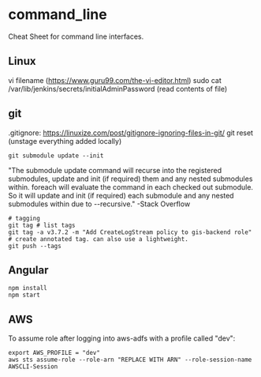 # command_line
Cheat Sheet for command line interfaces.

## Linux
vi filename (https://www.guru99.com/the-vi-editor.html)
sudo cat /var/lib/jenkins/secrets/initialAdminPassword (read contents of file)

## git
.gitignore: https://linuxize.com/post/gitignore-ignoring-files-in-git/
git reset (unstage everything added locally)
```
git submodule update --init
```
"The submodule update command will recurse into the registered submodules, update and init (if required) them and any nested submodules within. foreach will evaluate the command in each checked out submodule. So it will update and init (if required) each submodule and any nested submodules within due to --recursive." -Stack Overflow

```
# tagging
git tag # list tags
git tag -a v3.7.2 -m "Add CreateLogStream policy to gis-backend role" # create annotated tag. can also use a lightweight.
git push --tags
```
## Angular
```
npm install
npm start

```
## AWS
To assume role after logging into aws-adfs with a profile called "dev":
```
export AWS_PROFILE = "dev"
aws sts assume-role --role-arn "REPLACE WITH ARN" --role-session-name AWSCLI-Session
```
